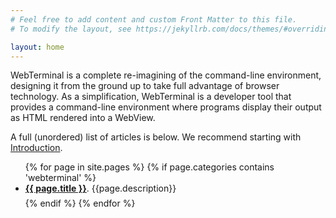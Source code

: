```yaml
---
# Feel free to add content and custom Front Matter to this file.
# To modify the layout, see https://jekyllrb.com/docs/themes/#overriding-theme-defaults

layout: home
---
```


WebTerminal is a complete re-imagining of the command-line environment, designing it from the ground up to take full advantage of browser technology. As a simplification, WebTerminal is a developer tool that provides a command-line environment where programs display their output as HTML rendered into a WebView.

A full (unordered) list of articles is below. We recommend starting with [Introduction](introduction).

<ul>
{% for page in site.pages %}
  {% if page.categories contains 'webterminal' %}
    <li style="margin-bottom: 0.5em;"><a href="{{page.url | relative_url}}" style="font-weight: bold;">{{ page.title }}</a>. {{page.description}}</li>
  {% endif %}
{% endfor %}
</ul>
